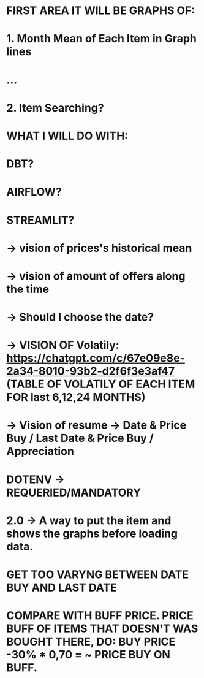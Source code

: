 

# FIRST AREA IT WILL BE GRAPHS OF:
# 1. Month Mean of Each Item in Graph lines
# ...

# 2. Item Searching? 



# WHAT I WILL DO WITH:

# DBT?


# AIRFLOW?


# STREAMLIT?
# -> vision of prices's historical mean
# -> vision of amount of offers along the time
# -> Should I choose the date?
# -> VISION OF Volatily: https://chatgpt.com/c/67e09e8e-2a34-8010-93b2-d2f6f3e3af47 (TABLE OF VOLATILY OF EACH ITEM FOR last 6,12,24 MONTHS)


# -> Vision of resume -> Date & Price Buy / Last Date & Price Buy / Appreciation

# DOTENV -> REQUERIED/MANDATORY


# 2.0 -> A way to put the item and shows the graphs before loading data. 


# GET TOO VARYNG BETWEEN DATE BUY AND LAST DATE 
# COMPARE WITH BUFF PRICE. PRICE BUFF OF ITEMS THAT DOESN'T WAS BOUGHT THERE, DO: BUY PRICE -30% * 0,70 = ~ PRICE BUY ON BUFF. 
